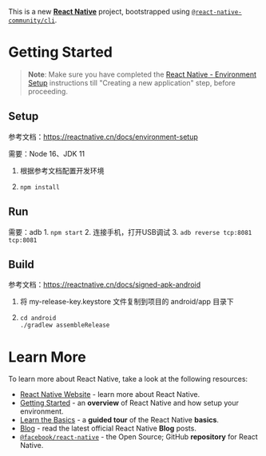 This is a new [**React Native**](https://reactnative.cn) project, bootstrapped using [`@react-native-community/cli`](https://github.com/react-native-community/cli).

# Getting Started

>**Note**: Make sure you have completed the [React Native - Environment Setup](https://reactnative.cn/docs/environment-setup) instructions till "Creating a new application" step, before proceeding.

## Setup
参考文档：https://reactnative.cn/docs/environment-setup

需要：Node 16、JDK 11

1. 根据参考文档配置开发环境
2. 
    ```
    npm install
    ```

## Run
需要：adb
1. 
    ```
    npm start
    ```
2. 连接手机，打开USB调试
3. 
    ```
    adb reverse tcp:8081 tcp:8081
    ```


## Build
参考文档：https://reactnative.cn/docs/signed-apk-android
1. 将 my-release-key.keystore 文件复制到项目的 android/app 目录下
2. 
   ```
   cd android
   ./gradlew assembleRelease
   ```

# Learn More

To learn more about React Native, take a look at the following resources:

- [React Native Website](https://reactnative.cn) - learn more about React Native.
- [Getting Started](https://reactnative.cn/docs/environment-setup) - an **overview** of React Native and how setup your environment.
- [Learn the Basics](https://reactnative.cn/docs/getting-started) - a **guided tour** of the React Native **basics**.
- [Blog](https://reactnative.cn/blog) - read the latest official React Native **Blog** posts.
- [`@facebook/react-native`](https://github.com/facebook/react-native) - the Open Source; GitHub **repository** for React Native.
